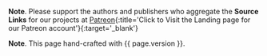 **Note**. Please support the authors and publishers who aggregate the **Source Links** for our projects at [Patreon](https://www.patreon.com/MMINAIL){:title='Click to Visit the Landing page for our Patreon account'}{:target='_blank'}

**Note**. This page hand-crafted with {{ page.version }}.
